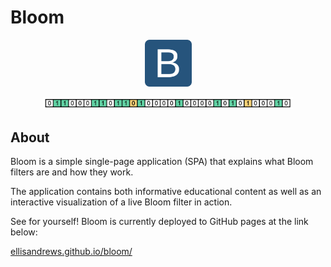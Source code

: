 # Bloom

<p align="center">
  <img src="public/logo512.png" width="75">
</p>
<p align="center">
  <img src="./bitarray.png" width="400">
</p>

## About
Bloom is a simple single-page application (SPA) that explains what Bloom filters are and how they work.

The application contains both informative educational content as well as an interactive visualization of a live Bloom filter in action.

See for yourself! Bloom is currently deployed to GitHub pages at the link below:

[ellisandrews.github.io/bloom/](https://ellisandrews.github.io/bloom/)
